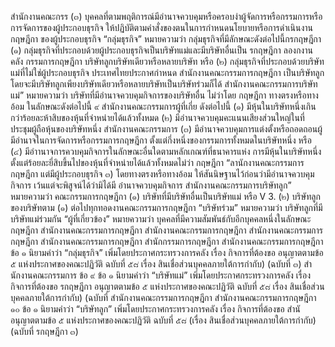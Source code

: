 สํานักงานคณะกรร
(๓) บุคคลที่ตามพฤติการณ์มีอำนาจควบคุมหรือครอบงำผู้จัดการหรือกรรมการหรือ
การจัดการของผู้ประกอบธุรกิจ ให้ปฏิบัติตามคำสั่งของตนในการกำหนดนโยบายหรือการดำเนินงาน กฤษฎีกา
ของผู้ประกอบธุรกิจ
“กลุ่มธุรกิจ” หมายความว่า
กลุ่มธุรกิจที่มีลักษณะดังต่อไปนี้กรกฤษฎีกา
(๑) กลุ่มธุรกิจที่ประกอบด้วยผู้ประกอบธุรกิจเป็นบริษัทแม่และมีบริษัทอื่นเป็น
รกฤษฎีกา ลองกงานคลัง กรรมการกฤษฎีกา
บริษัทลูกบริษัทเดียวหรือหลายบริษัท หรือ
(๒) กลุ่มธุรกิจที่ประกอบด้วยบริษัทแม่ที่ไม่ใช่ผู้ประกอบธุรกิจ
ประเทศไทยประกาศกำหนด
สํานักงานคณะกรรมการกฤษฎีกา
เป็นบริษัทลูกโดยจะมีบริษัทลูกเพียงบริษัทเดียวหรือหลายบริษัทเป็นบริษัทร่วมก็ได้
สำนักงานคณะกรรมการบริษัทแม่” หมายความว่า บริษัทที่มีอำนาจควบคุมกิจการของบริษัทอื่น ไม่ว่าโดย กฤษฎีกา
ทางตรงหรือทางอ้อม ในลักษณะดังต่อไปนี้
๙
สํานักงานคณะกรรมการผู้ที่เกี่ย
ดังต่อไปนี้
(๑) มีหุ้นในบริษัทหนึ่งเกินกว่าร้อยละห้าสิบของหุ้นที่จำหน่ายได้แล้วทั้งหมด
(๒) มีอำนาจควบคุมคะแนนเสียงส่วนใหญ่ในที่ประชุมผู้ถือหุ้นของบริษัทหนึ่ง
สำนักงานคณะกรรมการ (๓) มีอำนาจควบคุมการแต่งตั้งหรือถอดถอนผู้มีอำนาจในการจัดการหรือกรรมการกฤษฎีกา
ตั้งแต่กึ่งหนึ่งของกรรมการทั้งหมดในบริษัทหนึ่ง หรือ
(๔) มีอำานาจการควบคุมกิจการในลักษณะอื่นใดตามหลักเกณฑ์ที่ธนาคารแห่ง
การมีหุ้นในบริษัทหนึ่งตั้งแต่ร้อยละยี่สิบขึ้นไปของหุ้นที่จำหน่ายได้แล้วทั้งหมดไม่ว่า กฤษฎีกา
“ลานักงานคณะกรรมการกฤษฎีกา
แต่มีผู้ประกอบธุรกิจ
๓)
โดยทางตรงหรือทางอ้อม ให้สันนิษฐานไว้ก่อนว่ามีอำนาจควบคุมกิจการ เว้นแต่จะพิสูจน์ได้ว่ามิได้มี
อ๋านาจควบคุมกิจการ
สำนักงานคณะกรรมการบริษัทลูก” หมายความว่า คณะกรรมการกฤษฎีกา
(๑) บริษัทที่มีบริษัทอื่นเป็นบริษัทแม่ หรือ
V
3.
(๒) บริษัทลูกของบริษัทตาม (๑) ต่อไปทุกทอดงานคณะกรรมการกฤษฎีกา
“บริษัทร่วม” หมายความว่า บริษัทลูกที่มีบริษัทแม่ร่วมกัน
“ผู้ที่เกี่ยวข้อง” หมายความว่า บุคคลที่มีความสัมพันธ์กับอีกบุคคลหนึ่งในลักษณะกฤษฎีกา
สำนักงานคณะกรรมการกฤษฎีกา
สำนักงานคณะกรรมการกฤษฎีกา
สํานักงานคณะกรรมการกฤษฎีกา
สํานักงานคณะกรรมการกฤษฎีกา
สํานักกรรมการกฤษฎีกา
สํานักงานคณะกรรมการกฤษฎีกา
ข้อ ๑ นิยามคำว่า “กลุ่มธุรกิจ” เพิ่มโดยประกาศกระทรวงการคลัง เรื่อง กิจการที่ต้องขอ
อนุญาตตามข้อ ๕ แห่งประกาศของคณะปฏิวัติ ฉบับที่ ๕๘ เรื่อง สินเชื่อส่วนบุคคลภายใต้การกำกับ) (ฉบับที่
๓)
สํานักงานคณะกรรมการ ข้อ
๙ ข้อ ๑ นิยามคำว่า “บริษัทแม่” เพิ่มโดยประกาศกระทรวงการคลัง เรื่อง กิจการที่ต้องขอ รกฤษฎีกา
อนุญาตตามข้อ ๕ แห่งประกาศของคณะปฏิวัติ ฉบับที่ ๕๘ เรื่อง สินเชื่อส่วนบุคคลภายใต้การกำกับ) (ฉบับที่
สํานักงานคณะกรรมการกฤษฎีกา
สำนักงานคณะกรรมการกฤษฎีกา
๑๐ ข้อ ๑ นิยามคำว่า “บริษัทลูก” เพิ่มโดยประกาศกระทรวงการคลัง เรื่อง กิจการที่ต้องขอ
สำนั อนุญาตตามข้อ ๕ แห่งประกาศของคณะปฏิวัติ ฉบับที่ ๕๘ (เรื่อง สินเชื่อส่วนบุคคลภายใต้การกำกับ) (ฉบับที่ รกฤษฎีกา
๓)
